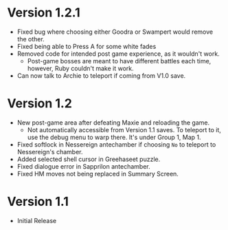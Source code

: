 # Version 1.2.1
- Fixed bug where choosing either Goodra or Swampert would remove the other.
- Fixed being able to Press A for some white fades
- Removed code for intended post game experience, as it wouldn't work.
    - Post-game bosses are meant to have different battles each time, however, Ruby couldn't make it work.
- Can now talk to Archie to teleport if coming from V1.0 save.

# Version 1.2
- New post-game area after defeating Maxie and reloading the game.
    - Not automatically accessible from Version 1.1 saves. To teleport to it, use the debug menu to warp there. It's under Group 1, Map 1.
- Fixed softlock in Nessereign antechamber if choosing `No` to teleport to Nessereign's chamber.
- Added selected shell cursor in Greehaseet puzzle.
- Fixed dialogue error in Sapprilon antechamber.
- Fixed HM moves not being replaced in Summary Screen.

# Version 1.1
- Initial Release
